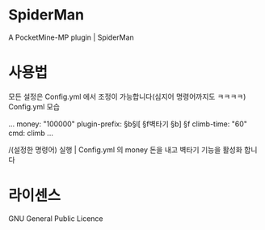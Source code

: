 # SpiderMan
A PocketMine-MP plugin | SpiderMan

# 사용법

모든 설정은 Config.yml 에서 조정이 가능합니다(심지어 명령어까지도 ㅋㅋㅋㅋ)
Config.yml 모습

...
money: "100000"
plugin-prefix: §b§l[ §f벽타기 §b] §f
climb-time: "60"
cmd: climb
...

/(설정한 명령어) 실행 | Config.yml 의 money 돈을 내고 벽타기 기능을 활성화 합니다

# 라이센스

GNU General Public Licence
